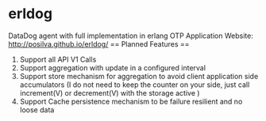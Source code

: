 # erldog
DataDog agent with full implementation in erlang OTP Application
Website: http://posilva.github.io/erldog/
== Planned Features ==

1. Support all API V1 Calls
2. Support aggregation with update in a configured interval
3. Support store mechanism for aggregation to avoid client application side accumulators (I do not need to keep the counter on your side, just call increment(V) or decrement(V) with the storage active )
4. Support Cache persistence mechanism to be failure resilient and  no loose data

  

 
